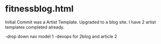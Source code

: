 # fitnessblog.html
Initial Commit was a Artist Template. Upgraded to a blog site. I have 2 artist templates completed already.

-drop down nav model 1
-devops for 2blog and article 2
